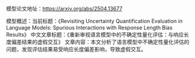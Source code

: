 模型论文地址：https://arxiv.org/abs/2504.13677

模型概述：当前标题：《Revisiting Uncertainty Quantification Evaluation in Language Models: Spurious Interactions with Response Length Bias Results》
中文文章标题：《重新审视语言模型中的不确定性量化评估：与响应长度偏差结果的虚假交互》
文章内容：本文分析了语言模型中不确定性量化评估的问题，发现评估结果易受响应长度偏差影响，导致虚假交互。
